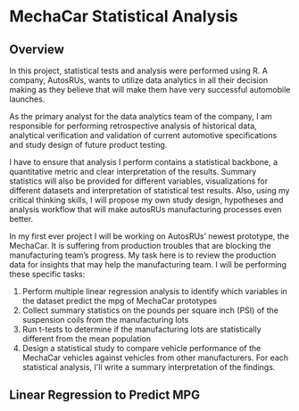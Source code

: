 # MechaCar Statistical Analysis

## Overview

In this project, statistical tests and analysis were performed using R. A company,  AutosRUs, wants to utilize data analytics in all their decision making as they believe that will make them have very successful automobile launches. 

As the primary analyst for the data analytics team of the company, I am responsible for  performing  retrospective analysis of historical data, analytical verification and validation of current automotive specifications and study design of future product testing.
 
I have to ensure that analysis I perform contains a statistical backbone, a quantitative metric and clear interpretation of the results. Summary statistics will also be provided for different variables, visualizations for different datasets and interpretation of statistical test results. Also, using my critical thinking skills, I will propose my own study design,  hypotheses and analysis workflow that will make autosRUs manufacturing processes even better. 

In my first ever project I will be working on AutosRUs’ newest prototype, the MechaCar. It is suffering from production troubles that are blocking the manufacturing team’s progress. My task here is to review the production data for insights that may help the manufacturing team. I will be performing these specific tasks:
1. Perform multiple linear regression analysis to identify which variables in the dataset predict the mpg of MechaCar prototypes
2. Collect summary statistics on the pounds per square inch (PSI) of the suspension coils from the manufacturing lots
3. Run t-tests to determine if the manufacturing lots are statistically different from the mean population
4. Design a statistical study to compare vehicle performance of the MechaCar vehicles against vehicles from other manufacturers. For each statistical analysis, I'll write a summary interpretation of the findings.

## Linear Regression to Predict MPG
